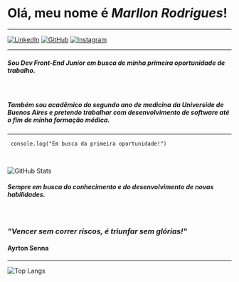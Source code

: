 # Olá, meu nome é ***Marllon Rodrigues***! 

---

[![LinkedIn](https://img.shields.io/badge/LinkedIn-000?style=for-the-badge&logo=linkedin&logoColor=0E76A8)](https://www.linkedin.com/in/marllon-rodrigues-27aa073b/)
[![GitHub](https://img.shields.io/badge/GitHbt-000?style=for-the-badge&logo=github&logoColor=white)](+https://github.com/marllonrp) [![Instagram](https://img.shields.io/badge/Instagram-000?style=for-the-badge&logo=instagram)](https://www.instagram.com/rp.marllon/)

---

##### Sou Dev Front-End Junior em busca de minha primeira oportunidade de trabalho. 

<br>

##### Também sou acadêmico do segundo ano de medicina da Universide de Buenos Aires e pretendo trabalhar com desenvolvimento de software até o fim de minha formação médica. 

---

` console.log("Em busca da primeira oportunidade!")`

<br>

![GitHub Stats](https://github-readme-stats.vercel.app/api?username=marllonrp&theme=transparent&bg_color=000&border_color=30A3DC&show_icons=true&icon_color=30A3DC&title_color=E94D5F&text_color=FFF)

##### Sempre em busca do conhecimento e do desenvolvimento de novas habilidades. 

<br>

### *"Vencer sem correr riscos, é triunfar sem glórias!"*
#### **Ayrton Senna**

---
![Top Langs](https://github-readme-stats-git-masterrstaa-rickstaa.vercel.app/api/top-langs/?username=marllonrp&layout=compact&bg_color=000&border_color=30A3DC&title_color=E94D5F&text_color=FFF) 